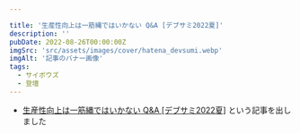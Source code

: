 ```yaml
---

title: '生産性向上は一筋縄ではいかない Q&A [デブサミ2022夏]'
description: ''
pubDate: 2022-08-26T00:00:00Z
imgSrc: 'src/assets/images/cover/hatena_devsumi.webp'
imgAlt: '記事のバナー画像'
tags: 
  - サイボウズ
  - 登壇
---
```


- [生産性向上は一筋縄ではいかない Q&A [デブサミ2022夏]](https://blog.cybozu.io/entry/2022/08/26/100000) という記事を出しました

